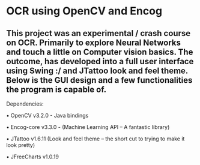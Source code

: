 # OCR using OpenCV and Encog

## This project was an experimental / crash course on OCR. Primarily to explore Neural Networks and touch a little on Computer vision basics. The outcome, has developed into a full user interface using Swing :/ and JTattoo look and feel theme. Below is the GUI design and a few functionalities the program is capable of. 

Dependencies:

•	OpenCV v3.2.0 - Java bindings

•	Encog-core v3.3.0 - (Machine Learning API – A fantastic library)

•	JTattoo v1.6.11 (Look and feel theme – the short cut to trying to make it look pretty)

•	JFreeCharts v1.0.19 
